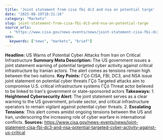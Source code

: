 ```yaml
---
title: 'Joint statement from cisa fbi dc3 and nsa on potential targe'
date: "2025-08-19T18:31:16"
category: "Markets"
slug: joint-statement-from-cisa-fbi-dc3-and-nsa-on-potential-targe
source_urls:
  - "https://www.cisa.gov/news-events/news/joint-statement-cisa-fbi-dc3-and-nsa-potential-targeted-cyber-activity-against-us-critical"
seo:
  keywords: ["news", "markets", "brief"]
---
```

**Headline:** US Warns of Potential Cyber Attacks from Iran on Critical Infrastructure  **Summary Meta Description:** The US government issues a joint statement warning of potential targeted cyber activity against critical infrastructure by Iranian actors. The alert comes as tensions remain high between the two nations.  **Key Points:**  ΓÇó CISA, FBI, DC3, and NSA issue joint statement on potential cyber threats ΓÇó Targeted attacks aim to compromise U.S. critical infrastructure systems ΓÇó Threat actor believed to be linked to Iran's government or state-sponsored actors  **Takeaways:**  1. **Heightened Cybersecurity Alert**: The joint statement serves as a clear warning to the US government, private sector, and critical infrastructure operators to remain vigilant against potential cyber threats. 2. **Escalating Tensions**: This alert comes amidst ongoing tensions between the US and Iran, underscoring the increasing role of cyber warfare in international conflicts.  **Sources:** https://www.cisa.gov/news-events/news/joint-statement-cisa-fbi-dc3-and-nsa-potential-targeted-cyber-activity-against-us-critical 
